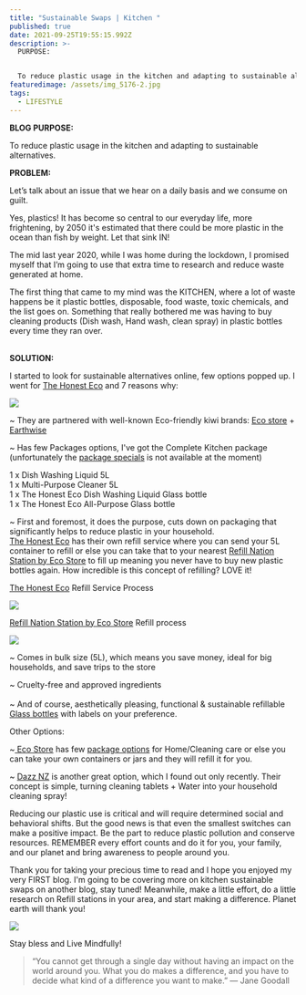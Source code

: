 ```yaml
---
title: "Sustainable Swaps | Kitchen "
published: true
date: 2021-09-25T19:55:15.992Z
description: >-
  PURPOSE: 


  To reduce plastic usage in the kitchen and adapting to sustainable alternatives. 
featuredimage: /assets/img_5176-2.jpg
tags:
  - LIFESTYLE
---
```

**BLOG PURPOSE:**

To reduce plastic usage in the kitchen and adapting to sustainable alternatives.

**PROBLEM:**

Let’s talk about an issue that we hear on a daily basis and we consume on guilt.

Yes, plastics! It has become so central to our everyday life, more frightening, by 2050 it's estimated that there could be more plastic in the ocean than fish by weight. Let that sink IN!

The mid last year 2020, while I was home during the lockdown, I promised myself that I’m going to use that extra time to research and reduce waste generated at home. 

The first thing that came to my mind was the KITCHEN, where a lot of waste happens be it plastic bottles, disposable, food waste, toxic chemicals, and the list goes on.  Something that really bothered me was having to buy cleaning products (Dish wash, Hand wash, clean spray) in plastic bottles every time they ran over. 

\
**SOLUTION:**

I started to look for sustainable alternatives online, few options popped up.  I went for [The Honest Eco](https://www.thehonesteco.nz/shop) and 7 reasons why:

![](/assets/img_5176-2.jpg)

~ They are partnered with well-known Eco-friendly kiwi brands: [Eco store](https://ecostore.com/nz/) + [Earthwise](https://earthwise.co.nz/) 

~ Has few Packages options, I've got the Complete Kitchen package (unfortunately the [package specials](https://www.thehonesteco.nz/packages) is not available at the moment)

1 x Dish Washing Liquid 5L\
1 x Multi-Purpose Cleaner 5L\
1 x The Honest Eco Dish Washing Liquid Glass bottle\
1 x The Honest Eco All-Purpose Glass bottle

~ First and foremost, it does the purpose, cuts down on packaging that significantly helps to reduce plastic in your household. \
[The Honest Eco](https://www.thehonesteco.nz/shop) has their own refill service where you can send your 5L container to refill or else you can take that to your nearest [Refill Nation Station by Eco Store](https://ecostore.com/nz/storelocator/refill/) to fill up meaning you never have to buy new plastic bottles again. How incredible is this concept of refilling? LOVE it! 

[The Honest Eco](https://www.thehonesteco.nz/shop) Refill Service Process

![](/assets/screen-shot-2021-09-25-at-4.47.56-pm.png)

[Refill Nation Station by Eco Store](https://ecostore.com/nz/storelocator/refill/) Refill process

![](/assets/ecostore.jpeg)

~ Comes in bulk size (5L), which means you save money, ideal for big households, and save trips to the store

~ Cruelty-free and approved ingredients \
\
~ And of course, aesthetically pleasing, functional & sustainable refillable [Glass bottles](https://www.thehonesteco.nz/bottles) with labels on your preference. 

Other Options:

~[ Eco Store](https://ecostore.com/nz/) has few [package options](https://ecostore.com/nz/shop/household/packs/) for Home/Cleaning care or else you can take your own containers or jars and they will refill it for you.

~ [Dazz NZ](https://dazz.co.nz/) is another great option, which I found out only recently. Their concept is simple, turning cleaning tablets + Water into your household cleaning spray! 

Reducing our plastic use is critical and will require determined social and behavioral shifts. But the good news is that even the smallest switches can make a positive impact. Be the part to reduce plastic pollution and conserve resources. REMEMBER every effort counts and do it for you, your family, and our planet and bring awareness to people around you.

Thank you for taking your precious time to read and I hope you enjoyed my very FIRST blog. I'm going to be covering more on kitchen sustainable swaps on another blog, stay tuned! Meanwhile, make a little effort, do a little research on Refill stations in your area, and start making a difference. Planet earth will thank you!

![](/assets/collage.jpeg)

Stay bless and Live Mindfully!

> “You cannot get through a single day without having an impact on the world around you. What you do makes a difference, and you have to decide what kind of a difference you want to make.”
> — Jane Goodall
